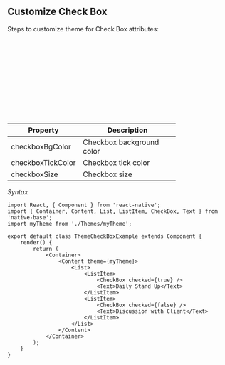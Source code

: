## Customize Check Box

Steps to customize theme for Check Box attributes:
<br />


<table>
  <thead>
    <tr style="border-style: hidden">
      <th style="border-style: hidden"><div style="background: url(../assets/iphone.png) no-repeat; padding: 63px 20px 100px 18px; width: 292px"><img src="{{('../assets/ios/guide/theme-checkbox.png')}}" alt="" /></div></th>
    </tr>
  </thead>
</table>

<table class = "table table-hover" style="width: 75%; ">
        <thead>
            <tr>
                <th>Property</th>
                <th>Description</th>
            </tr>
        </thead>
        <tbody>
            <tr>
                <td>checkboxBgColor</td>
                <td>Checkbox background color</td>
            </tr>
            <tr>
                <td>checkboxTickColor</td>
                <td>Checkbox tick color</td>
            </tr>
            <tr>
                <td>checkboxSize</td>
                <td>Checkbox size</td>
            </tr>
        </tbody>
    </table>


*Syntax*

<pre class="line-numbers"><code class="language-jsx">import React, { Component } from 'react-native';
import { Container, Content, List, ListItem, CheckBox, Text } from 'native-base';
import myTheme from './Themes/myTheme';
​
export default class ThemeCheckBoxExample extends Component {
    render() {
        return (
            &lt;Container>
                &lt;Content theme={myTheme}>
                    &lt;List>
                        &lt;ListItem>
                            &lt;CheckBox checked={true} />
                            &lt;Text>Daily Stand Up&lt;/Text>
                        &lt;/ListItem>
                        &lt;ListItem>
                            &lt;CheckBox checked={false} />
                            &lt;Text>Discussion with Client&lt;/Text>
                        &lt;/ListItem>
                    &lt;/List>
                &lt;/Content>
            &lt;/Container>
        );
    }
}</code></pre>
